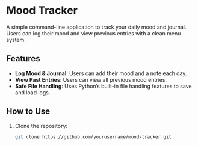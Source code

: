 # Mood Tracker

A simple command-line application to track your daily mood and journal.  
Users can log their mood and view previous entries with a clean menu system.

## Features

- **Log Mood & Journal**: Users can add their mood and a note each day.
- **View Past Entries**: Users can view all previous mood entries.
- **Safe File Handling**: Uses Python’s built-in file handling features to save and load logs.

## How to Use

1. Clone the repository:
   ```bash
   git clone https://github.com/yourusername/mood-tracker.git